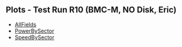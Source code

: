 ## Plots - Test Run R10 (BMC-M, NO Disk, Eric)  
- [AllFields](AllFields.html)
- [PowerBySector](PowerBySector.html)
- [SpeedBySector](SpeedBySector.html)
